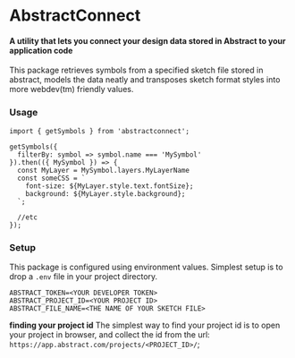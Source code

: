 # AbstractConnect
#### A utility that lets you connect your design data stored in Abstract to your application code

This package retrieves symbols from a specified sketch file stored in abstract, models the data neatly and transposes sketch format styles into more webdev(tm) friendly values.

### Usage


```
import { getSymbols } from 'abstractconnect';

getSymbols({
  filterBy: symbol => symbol.name === 'MySymbol'
}).then(({ MySymbol }) => {
  const MyLayer = MySymbol.layers.MyLayerName
  const someCSS = `
    font-size: ${MyLayer.style.text.fontSize};
    background: ${MyLayer.style.background};
  `;

  //etc
});

```

### Setup

This package is configured using environment values. Simplest setup is to drop a `.env` file in your project directory.

```
ABSTRACT_TOKEN=<YOUR DEVELOPER TOKEN>
ABSTRACT_PROJECT_ID=<YOUR PROJECT ID>
ABSTRACT_FILE_NAME=<THE NAME OF YOUR SKETCH FILE>
```

**finding your project id**
The simplest way to find your project id is to open your project in browser, and collect the id from the url: `https://app.abstract.com/projects/<PROJECT_ID>/`;

